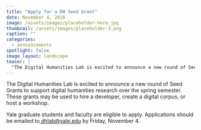 ```yaml
---
title: "Apply for a DH Seed Grant"
date: November 4, 2016
image: /assets/images/placeholder-hero.jpg
thumbnail: /assets/images/placeholder-3.png
caption: ""
categories: 
  - announcements
spotlight: false 
image_layout: landscape
teaser: |
  "The Digital Humanities Lab is excited to announce a new round of Seed Grants to support digital humanities research over the spring semester. These grants may be used to hire a developer, create a..."
---
```


The Digital Humanities Lab is excited to announce a new round of Seed Grants to support digital humanities research over the spring semester. These grants may be used to hire a developer, create a digital corpus, or host a workshop.
     
Yale graduate students and faculty are eligible to apply. Applications should be emailed to<a href="mailto:dhlab@yale.edu"> dhlab@yale.edu</a> by Friday, November 4.